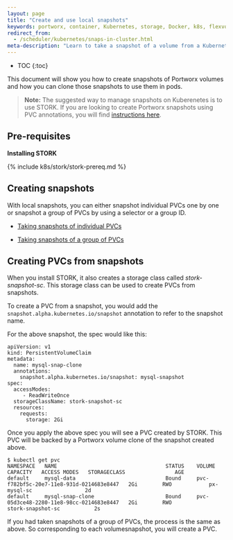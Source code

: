 ```yaml
---
layout: page
title: "Create and use local snapshots"
keywords: portworx, container, Kubernetes, storage, Docker, k8s, flexvol, pv, persistent disk, snapshots, stork, clones
redirect_from:
  - /scheduler/kubernetes/snaps-in-cluster.html
meta-description: "Learn to take a snapshot of a volume from a Kubernetes persistent volume claim (PVC) and use that snapshot as the volume for a new pod. Try today!"
---
```


* TOC
{:toc}

This document will show you how to create snapshots of Portworx volumes and how you can clone those snapshots to use them in pods.

>**Note:** The suggested way to manage snapshots on Kuberenetes is to use STORK. If you are looking to create Portworx snapshots using PVC annotations, you will find [instructions here](/scheduler/kubernetes/snaps-annotations.html).

## Pre-requisites

**Installing STORK**

{% include k8s/stork/stork-prereq.md %}

## Creating snapshots

With local snapshots, you can either snapshot individual PVCs one by one or snapshot a group of PVCs by using a selector or a group ID.

* [Taking snapshots of individual PVCs](/scheduler/kubernetes/snaps-single-pvc.html)

* [Taking snapshots of a group of PVCs](/scheduler/kubernetes/snaps-group.html)

## Creating PVCs from snapshots

When you install STORK, it also creates a storage class called _stork-snapshot-sc_. This storage class can be used to create PVCs from snapshots.

To create a PVC from a snapshot, you would add the `snapshot.alpha.kubernetes.io/snapshot` annotation to refer to the snapshot
name.

For the above snapshot, the spec would like this:
```
apiVersion: v1
kind: PersistentVolumeClaim
metadata:
  name: mysql-snap-clone
  annotations:
    snapshot.alpha.kubernetes.io/snapshot: mysql-snapshot
spec:
  accessModes:
     - ReadWriteOnce
  storageClassName: stork-snapshot-sc
  resources:
    requests:
      storage: 2Gi
```

Once you apply the above spec you will see a PVC created by STORK. This PVC will be backed by a Portworx volume clone of the snapshot created above.

```
$ kubectl get pvc  
NAMESPACE   NAME                                   STATUS    VOLUME                                     CAPACITY   ACCESS MODES   STORAGECLASS                AGE
default     mysql-data                             Bound     pvc-f782bf5c-20e7-11e8-931d-0214683e8447   2Gi        RWO            px-mysql-sc                 2d
default     mysql-snap-clone                       Bound     pvc-05d3ce48-2280-11e8-98cc-0214683e8447   2Gi        RWO            stork-snapshot-sc           2s
```

If you had taken snapshots of a group of PVCs, the process is the same as above. So corresponding to each volumesnapshot, you will create a PVC.